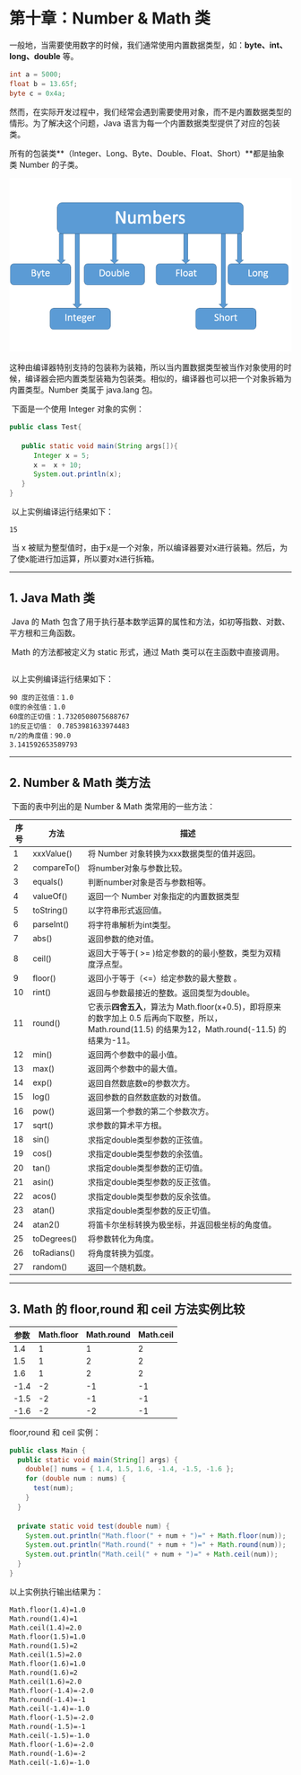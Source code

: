 # 第十章：Number & Math 类

​		一般地，当需要使用数字的时候，我们通常使用内置数据类型，如：**byte、int、long、double** 等。 

```java
int a = 5000; 
float b = 13.65f; 
byte c = 0x4a;
```

​		然而，在实际开发过程中，我们经常会遇到需要使用对象，而不是内置数据类型的情形。为了解决这个问题，Java 语言为每一个内置数据类型提供了对应的包装类。 

​		所有的包装类**（Integer、Long、Byte、Double、Float、Short）**都是抽象类 Number 的子类。 

![Java Number类](../images/Java/number1.png) 

​		这种由编译器特别支持的包装称为装箱，所以当内置数据类型被当作对象使用的时候，编译器会把内置类型装箱为包装类。相似的，编译器也可以把一个对象拆箱为内置类型。Number 类属于 java.lang 包。 

​		下面是一个使用 Integer 对象的实例：

```java
public class Test{
 
   public static void main(String args[]){
      Integer x = 5;
      x =  x + 10;
      System.out.println(x); 
   }
}
```

​		以上实例编译运行结果如下：

```
15
```

​		当 x 被赋为整型值时，由于x是一个对象，所以编译器要对x进行装箱。然后，为了使x能进行加运算，所以要对x进行拆箱。 

------

## 1. Java Math 类

​		Java 的 Math 包含了用于执行基本数学运算的属性和方法，如初等指数、对数、平方根和三角函数。

​		Math 的方法都被定义为 static 形式，通过 Math 类可以在主函数中直接调用。

```

```

​		以上实例编译运行结果如下：

```
90 度的正弦值：1.0
0度的余弦值：1.0
60度的正切值：1.7320508075688767
1的反正切值： 0.7853981633974483
π/2的角度值：90.0
3.141592653589793
```

------

## 2. Number & Math 类方法

​	下面的表中列出的是 Number & Math 类常用的一些方法：

| 序号 | 方法 			| 描述              	                           |
| ---- | ---------------------------------------|--------------------- |
| 1    | xxxValue() 			 | 将 Number 对象转换为xxx数据类型的值并返回。 |
| 2    | compareTo() 			 | 将number对象与参数比较。 |
| 3    | equals() 			 | 判断number对象是否与参数相等。 |
| 4    | valueOf() 			 | 返回一个 Number 对象指定的内置数据类型 |
| 5    | toString() 			 | 以字符串形式返回值。 |
| 6    | parseInt() 			 | 将字符串解析为int类型。 |
| 7    | abs() 			 | 返回参数的绝对值。  |
| 8    | ceil()			 | 返回大于等于( >= )给定参数的的最小整数，类型为双精度浮点型。 |
| 9    | floor() 			 | 返回小于等于（<=）给定参数的最大整数 。 |
| 10   | rint() 			 | 返回与参数最接近的整数。返回类型为double。 |
| 11   | round() 			 | 它表示**四舍五入**，算法为 Math.floor(x+0.5)，即将原来的数字加上 0.5 后再向下取整，所以，Math.round(11.5) 的结果为12，Math.round(-11.5) 的结果为-11。 |
| 12   | min() 			 | 返回两个参数中的最小值。 |
| 13   | max() 			 | 返回两个参数中的最大值。 |
| 14   | exp() 			 | 返回自然数底数e的参数次方。 |
| 15   | log() 			 | 返回参数的自然数底数的对数值。 |
| 16   | pow() 			 | 返回第一个参数的第二个参数次方。 |
| 17   | sqrt() 			 | 求参数的算术平方根。 |
| 18   | sin() 			 | 求指定double类型参数的正弦值。 |
| 19   | cos()			 | 求指定double类型参数的余弦值。 |
| 20   | tan() 			 | 求指定double类型参数的正切值。 |
| 21   | asin() 			 | 求指定double类型参数的反正弦值。 |
| 22   | acos() 			 | 求指定double类型参数的反余弦值。 |
| 23   | atan() 			 | 求指定double类型参数的反正切值。 |
| 24   | atan2() 			 | 将笛卡尔坐标转换为极坐标，并返回极坐标的角度值。 |
| 25   | toDegrees() 			 | 将参数转化为角度。 |
| 26   | toRadians() 			 | 将角度转换为弧度。 |
| 27   | random() 			 | 返回一个随机数。 |

------

## 3. Math 的 floor,round 和 ceil 方法实例比较

| 参数 | Math.floor | Math.round | Math.ceil |
| ---- | ---------- | ---------- | --------- |
| 1.4  | 1          | 1          | 2         |
| 1.5  | 1          | 2          | 2         |
| 1.6  | 1          | 2          | 2         |
| -1.4 | -2         | -1         | -1        |
| -1.5 | -2         | -1         | -1        |
| -1.6 | -2         | -2         | -1        |

floor,round 和 ceil 实例：

```java
public class Main {   
  public static void main(String[] args) {   
    double[] nums = { 1.4, 1.5, 1.6, -1.4, -1.5, -1.6 };   
    for (double num : nums) {   
      test(num);   
    }   
  }   
  
  private static void test(double num) {   
    System.out.println("Math.floor(" + num + ")=" + Math.floor(num));   
    System.out.println("Math.round(" + num + ")=" + Math.round(num));   
    System.out.println("Math.ceil(" + num + ")=" + Math.ceil(num));   
  }   
}
```

以上实例执行输出结果为：

```
Math.floor(1.4)=1.0
Math.round(1.4)=1
Math.ceil(1.4)=2.0
Math.floor(1.5)=1.0
Math.round(1.5)=2
Math.ceil(1.5)=2.0
Math.floor(1.6)=1.0
Math.round(1.6)=2
Math.ceil(1.6)=2.0
Math.floor(-1.4)=-2.0
Math.round(-1.4)=-1
Math.ceil(-1.4)=-1.0
Math.floor(-1.5)=-2.0
Math.round(-1.5)=-1
Math.ceil(-1.5)=-1.0
Math.floor(-1.6)=-2.0
Math.round(-1.6)=-2
Math.ceil(-1.6)=-1.0
```